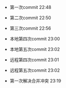 * 第一次commit 22:48

* 第二次commit 22:50

* 第三次commit 22:56

* 本地第四次commit 23:00 

* 本地第五次commit 23:02

* 远程第四次commit 23:01

* 远程第五次commit 23:02

* 第一次解决合并冲突 23:19
